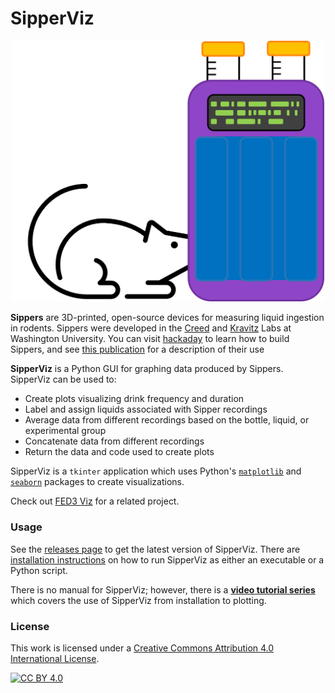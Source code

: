 # SipperViz
<p align="center">
	<img src="img/sipperviz_mouse_logo.png" width="500">
</p>

**Sippers** are 3D-printed, open-source devices for measuring liquid ingestion in rodents.  Sippers were developed in the [Creed](https://www.creedlab.org/) and [Kravitz](https://kravitzlab.com/) Labs at Washington University.  You can visit [hackaday](https://hackaday.io/project/160388-automated-mouse-homecage-two-bottle-choice-test-v2) to learn how to build Sippers, and see [this publication](https://doi.org/10.1523/ENEURO.0292-19.2019) for a description of their use

**SipperViz** is a Python GUI for graphing data produced by Sippers.  SipperViz can be used to:

- Create plots visualizing drink frequency and duration
- Label and assign liquids associated with Sipper recordings
- Average data from different recordings based on the bottle, liquid, or experimental group
- Concatenate data from different recordings
- Return the data and code used to create plots

SipperViz is a `tkinter` application which uses Python's [`matplotlib`](https://matplotlib.org/) and [`seaborn`](https://seaborn.pydata.org/) packages to create visualizations. 

Check out [FED3 Viz](https://github.com/earnestt1234/FED3_Viz) for a related project.

### Usage

See the [releases page](https://github.com/earnestt1234/SipperViz/releases) to get the latest version of SipperViz.  There are [installation instructions](https://github.com/earnestt1234/SipperViz/blob/master/Installation.md) on how to run SipperViz as either an executable or a Python script.

There is no manual for SipperViz; however, there is a **[video tutorial series](https://www.youtube.com/playlist?list=PLxQsVixXsC2KhnFNAenjfsLiVUcC6tt6u)** which covers the use of SipperViz from installation to plotting.

### License

This work is licensed under a [Creative Commons Attribution 4.0 International
License][cc-by].

[![CC BY 4.0][cc-by-image]][cc-by]

[cc-by]: http://creativecommons.org/licenses/by/4.0/
[cc-by-image]: https://i.creativecommons.org/l/by/4.0/88x31.png
[cc-by-shield]: https://img.shields.io/badge/License-CC%20BY%204.0-lightgrey.svg

